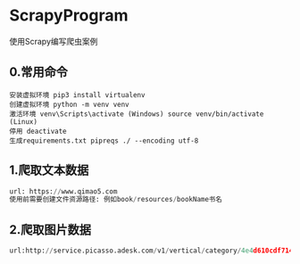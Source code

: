 # ScrapyProgram
使用Scrapy编写爬虫案例

## 0.常用命令

```shell
安装虚拟环境 pip3 install virtualenv
创建虚拟环境 python -m venv venv
激活环境 venv\Scripts\activate (Windows) source venv/bin/activate (Linux)
停用 deactivate
生成requirements.txt pipreqs ./ --encoding utf-8
```

## 1.爬取文本数据

```python
url: https://www.qimao5.com
使用前需要创建文件资源路径: 例如book/resources/bookName书名
```

## 2.爬取图片数据

```python
url:http://service.picasso.adesk.com/v1/vertical/category/4e4d610cdf714d2966000007/vertical
```

